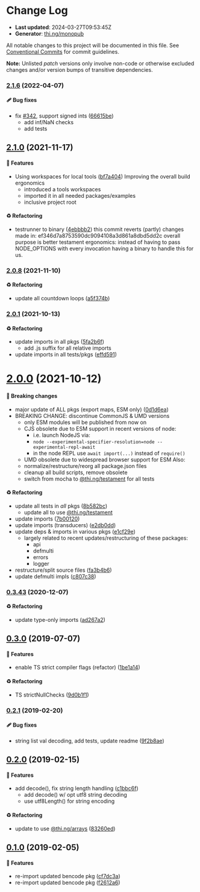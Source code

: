 # Change Log

- **Last updated**: 2024-03-27T09:53:45Z
- **Generator**: [thi.ng/monopub](https://thi.ng/monopub)

All notable changes to this project will be documented in this file.
See [Conventional Commits](https://conventionalcommits.org/) for commit guidelines.

**Note:** Unlisted _patch_ versions only involve non-code or otherwise excluded changes
and/or version bumps of transitive dependencies.

### [2.1.6](https://github.com/thi-ng/umbrella/tree/@thi.ng/bencode@2.1.6) (2022-04-07)

#### 🩹 Bug fixes

- fix [#342](https://github.com/thi-ng/umbrella/issues/342), support signed ints ([66615be](https://github.com/thi-ng/umbrella/commit/66615be))
  - add inf/NaN checks
  - add tests

## [2.1.0](https://github.com/thi-ng/umbrella/tree/@thi.ng/bencode@2.1.0) (2021-11-17)

#### 🚀 Features

- Using workspaces for local tools ([bf7a404](https://github.com/thi-ng/umbrella/commit/bf7a404))
  Improving the overall build ergonomics
  - introduced a tools workspaces
  - imported it in all needed packages/examples
  - inclusive project root

#### ♻️ Refactoring

- testrunner to binary ([4ebbbb2](https://github.com/thi-ng/umbrella/commit/4ebbbb2))
  this commit reverts (partly) changes made in:
  ef346d7a8753590dc9094108a3d861a8dbd5dd2c
  overall purpose is better testament ergonomics:
  instead of having to pass NODE_OPTIONS with every invocation
  having a binary to handle this for us.

### [2.0.8](https://github.com/thi-ng/umbrella/tree/@thi.ng/bencode@2.0.8) (2021-11-10)

#### ♻️ Refactoring

- update all countdown loops ([a5f374b](https://github.com/thi-ng/umbrella/commit/a5f374b))

### [2.0.1](https://github.com/thi-ng/umbrella/tree/@thi.ng/bencode@2.0.1) (2021-10-13)

#### ♻️ Refactoring

- update imports in all pkgs ([5fa2b6f](https://github.com/thi-ng/umbrella/commit/5fa2b6f))
  - add .js suffix for all relative imports
- update imports in all tests/pkgs ([effd591](https://github.com/thi-ng/umbrella/commit/effd591))

# [2.0.0](https://github.com/thi-ng/umbrella/tree/@thi.ng/bencode@2.0.0) (2021-10-12)

#### 🛑 Breaking changes

- major update of ALL pkgs (export maps, ESM only) ([0d1d6ea](https://github.com/thi-ng/umbrella/commit/0d1d6ea))
- BREAKING CHANGE: discontinue CommonJS & UMD versions
  - only ESM modules will be published from now on
  - CJS obsolete due to ESM support in recent versions of node:
    - i.e. launch NodeJS via:
    - `node --experimental-specifier-resolution=node --experimental-repl-await`
    - in the node REPL use `await import(...)` instead of `require()`
  - UMD obsolete due to widespread browser support for ESM
  Also:
  - normalize/restructure/reorg all package.json files
  - cleanup all build scripts, remove obsolete
  - switch from mocha to [@thi.ng/testament](https://github.com/thi-ng/umbrella/tree/main/packages/testament) for all tests

#### ♻️ Refactoring

- update all tests in _all_ pkgs ([8b582bc](https://github.com/thi-ng/umbrella/commit/8b582bc))
  - update all to use [@thi.ng/testament](https://github.com/thi-ng/umbrella/tree/main/packages/testament)
- update imports ([7b00120](https://github.com/thi-ng/umbrella/commit/7b00120))
- update imports (transducers) ([e2db0dd](https://github.com/thi-ng/umbrella/commit/e2db0dd))
- update deps & imports in various pkgs ([e1cf29e](https://github.com/thi-ng/umbrella/commit/e1cf29e))
  - largely related to recent updates/restructuring of these packages:
    - api
    - defmulti
    - errors
    - logger
- restructure/split source files ([fa3b4b6](https://github.com/thi-ng/umbrella/commit/fa3b4b6))
- update defmulti impls ([c807c38](https://github.com/thi-ng/umbrella/commit/c807c38))

### [0.3.43](https://github.com/thi-ng/umbrella/tree/@thi.ng/bencode@0.3.43) (2020-12-07)

#### ♻️ Refactoring

- update type-only imports ([ad267a2](https://github.com/thi-ng/umbrella/commit/ad267a2))

## [0.3.0](https://github.com/thi-ng/umbrella/tree/@thi.ng/bencode@0.3.0) (2019-07-07)

#### 🚀 Features

- enable TS strict compiler flags (refactor) ([1be1a14](https://github.com/thi-ng/umbrella/commit/1be1a14))

#### ♻️ Refactoring

- TS strictNullChecks ([9d0b1f1](https://github.com/thi-ng/umbrella/commit/9d0b1f1))

### [0.2.1](https://github.com/thi-ng/umbrella/tree/@thi.ng/bencode@0.2.1) (2019-02-20)

#### 🩹 Bug fixes

- string list val decoding, add tests, update readme ([9f2b8ae](https://github.com/thi-ng/umbrella/commit/9f2b8ae))

## [0.2.0](https://github.com/thi-ng/umbrella/tree/@thi.ng/bencode@0.2.0) (2019-02-15)

#### 🚀 Features

- add decode(), fix string length handling ([c1bbc6f](https://github.com/thi-ng/umbrella/commit/c1bbc6f))
  - add decode() w/ opt utf8 string decoding
  - use utf8Length() for string encoding

#### ♻️ Refactoring

- update to use [@thi.ng/arrays](https://github.com/thi-ng/umbrella/tree/main/packages/arrays) ([83260ed](https://github.com/thi-ng/umbrella/commit/83260ed))

## [0.1.0](https://github.com/thi-ng/umbrella/tree/@thi.ng/bencode@0.1.0) (2019-02-05)

#### 🚀 Features

- re-import updated bencode pkg ([cf7dc3a](https://github.com/thi-ng/umbrella/commit/cf7dc3a))
- re-import updated bencode pkg ([f2612a6](https://github.com/thi-ng/umbrella/commit/f2612a6))

